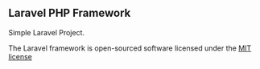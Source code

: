 ## Laravel PHP Framework

Simple Laravel Project.


The Laravel framework is open-sourced software licensed under the [MIT license](http://opensource.org/licenses/MIT)
